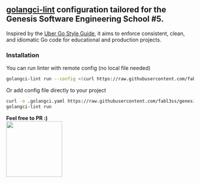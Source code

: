 ## [golangci-lint](https://github.com/golangci/golangci-lint) configuration tailored for the **Genesis Software Engineering School #5**.  
Inspired by the [Uber Go Style Guide](https://github.com/uber-go/guide/blob/master/style.md), it aims to enforce consistent, clean, and idiomatic Go code for educational and production projects.

### Installation
You can run linter with remote config (no local file needed)
```bash
golangci-lint run --config <(curl https://raw.githubusercontent.com/fabl3ss/genesis-se-school-linter/refs/heads/main/.golangci.yaml)
```

Or add config file directly to your project
```bash
curl -o .golangci.yaml https://raw.githubusercontent.com/fabl3ss/genesis-se-school-linter/main/.golangci.yaml
golangci-lint run
```

**Feel free to PR :)** \
<img src="https://github.com/user-attachments/assets/18d7d15d-98a3-4e74-909d-73a1365d0f46" width="150" />
